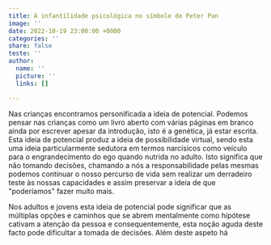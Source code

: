 ```yaml
---
title: A infantilidade psicológica no símbolo de Peter Pan
image: ''
date: 2022-10-19 23:00:00 +0000
categories: ''
share: false
teste: ''
author:
  name: ''
  picture: ''
  links: []

---
```

Nas crianças encontramos personificada a ideia de potencial. Podemos pensar nas crianças como um livro aberto com várias páginas em branco ainda por escrever apesar da introdução, isto é a genética, já estar escrita. Esta ideia de potencial produz a ideia de possibilidade virtual, sendo esta uma ideia particularmente sedutora em termos narcísicos como veículo para o engrandecimento do ego quando nutrida no adulto. Isto significa que não tomando decisões, chamando a nós a responsabilidade pelas mesmas podemos continuar o nosso percurso de vida sem realizar um derradeiro teste às nossas capacidades e assim preservar a ideia de que "poderíamos" fazer muito mais.

Nos adultos e jovens esta ideia de potencial pode significar que as múltiplas opções e caminhos que se abrem mentalmente como hipótese cativam a atenção da pessoa e consequentemente, esta noção aguda deste facto pode dificultar a tomada de decisões. Além deste aspeto há 
